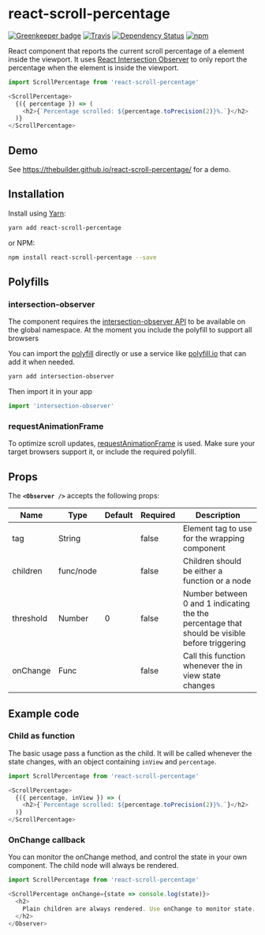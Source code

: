 # react-scroll-percentage
[![Greenkeeper badge](https://badges.greenkeeper.io/thebuilder/react-scroll-percentage.svg)](https://greenkeeper.io/)
[![Travis](https://travis-ci.org/thebuilder/react-scroll-percentage.svg?branch=master)](https://travis-ci.org/thebuilder/react-scroll-percentage)
[![Dependency Status](https://david-dm.org/thebuilder/react-scroll-percentage.svg)](https://david-dm.org/thebuilder/react-scroll-percentage)
[![npm](https://img.shields.io/npm/v/react-scroll-percentage.svg)](https://www.npmjs.com/package/react-scroll-percentage)

React component that reports the current scroll percentage of a element inside the viewport.
It uses [React Intersection Observer](https://github.com/thebuilder/react-intersection-observer) to only report the percentage when the element is inside the viewport.

```js
import ScrollPercentage from 'react-scroll-percentage'

<ScrollPercentage>
  {({ percentage }) => (
    <h2>{`Percentage scrolled: ${percentage.toPrecision(2)}%.`}</h2>
  )}
</ScrollPercentage>
```

## Demo
See https://thebuilder.github.io/react-scroll-percentage/ for a demo.

## Installation

Install using [Yarn](https://yarnpkg.com):
```sh
yarn add react-scroll-percentage
```

or NPM:
```sh
npm install react-scroll-percentage --save
```
## Polyfills 

### intersection-observer
The component requires the [intersection-observer API](https://developer.mozilla.org/en-US/docs/Web/API/Intersection_Observer_API) to be available on the global namespace. At the moment you include the polyfill to support all browsers

You can import the [polyfill](https://yarnpkg.com/en/package/intersection-observer) directly or use a service like [polyfill.io](https://polyfill.io/v2/docs/) that can add it when needed.

```sh
yarn add intersection-observer
```

Then import it in your app

```js
import 'intersection-observer'
```

### requestAnimationFrame
To optimize scroll updates, [requestAnimationFrame](https://developer.mozilla.org/en-US/docs/Web/API/window/requestAnimationFrame) is used. Make sure your target browsers support it, or include the required polyfill.

## Props
The **`<Observer />`** accepts the following props:

| Name             | Type      | Default           | Required | Description                                           |
| ---------------- | --------- | ----------------- | -------- | ----------------------------------------------------- |
| tag              | String    |                   | false    | Element tag to use for the wrapping component         |
| children         | func/node |                   | false    | Children should be either a function or a node        |
| threshold        | Number    | 0                 | false    | Number between 0 and 1 indicating the the percentage that should be visible before triggering  |
| onChange         | Func      |                   | false    | Call this function whenever the in view state changes |

## Example code

### Child as function
The basic usage pass a function as the child. It will be called whenever the state changes, with an object containing `inView` and `percentage`.

```js
import ScrollPercentage from 'react-scroll-percentage'

<ScrollPercentage>
  {({ percentage, inView }) => (
    <h2>{`Percentage scrolled: ${percentage.toPrecision(2)}%.`}</h2>
  )}
</ScrollPercentage>
```


### OnChange callback
You can monitor the onChange method, and control the state in your own component.
The child node will always be rendered.

```js
import ScrollPercentage from 'react-scroll-percentage'

<ScrollPercentage onChange={state => console.log(state)}>
  <h2>
    Plain children are always rendered. Use onChange to monitor state.
  </h2>
</Observer>
```
